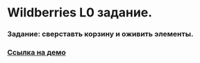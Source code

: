 # Wildberries L0 задание.
### Задание: сверставть корзину и оживить элементы.
### [Ссылка на демо](https://task-w0.web.app/)
